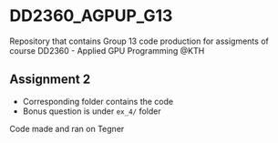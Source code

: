 # DD2360_AGPUP_G13

Repository that contains Group 13 code production for assigments of course DD2360 - Applied GPU Programming @KTH

## Assignment 2

- Corresponding folder contains the code
- Bonus question is under `ex_4/` folder

Code made and ran on Tegner